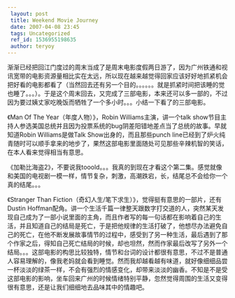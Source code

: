 ```yaml
---
 layout: post
 title: Weekend Movie Journey
 date: 2007-04-08 23:45
 tags: Uncategorized
 ref_id: 1536955198635
 author: teryoy
---
```

渐渐已经把回江门度过的周末当成了是周末电影度假两日游了，因为广州铁通和视讯宽带的电影资源量相比实在太远，所以现在越来越觉得回家应该好好地抓紧机会把好看的电影都看了（当然回去还有另一个目的。。。。。。就是抓紧时间把该睡的觉也睡了。。。）。于是这个周末回去，又完成了三部电影，本来还可以多一部的，不过因为要过姨丈家吃晚饭而牺牲了一个多小时。。。小结一下看了的三部电影。

《Man Of The Year（年度人物）》，Robin Williams主演，讲一个talk
show节目主持人参选美国总统并且因为投票系统的bug阴差阳错地差点当了总统的故事。早就知道Robin Williams是做Talk
Show出身的，而且那些punch line已经到了炉火纯青随时可以顺手拿来的地步了，果然这部电影里面随处可见那些辛辣机智的笑话，在本人看来觉得相当有意思。

《加勒比海盗2》，不要说我tooold。。。我真的到现在才看这个第二集。感觉就像和美国的电视剧一模一样，情节复杂，刺激，高潮跌宕，长，结尾总不会给你一个真的结尾。。。

《Stranger Than Fiction（奇幻人生/笔下求生）》，觉得挺有意思的一部片，还有Dustin
Hoffman配角。讲一个生活千篇一律整天跟数字打交道的人，突然某天发现自己成为了一部小说里面的主角，而且作者写的每一句话都在影响着自己的生活，并且知道自己的结局是死亡，于是把他规律的生活打破了，他想尽办法避免自己的死亡，在他不断发展故事情节的过程中，感受到了另一种生活，最后遇到了那个作家之后，得知自己死亡结局的时候，却也坦然，然而作家最后改写了另外一个结局。。。这部电影的构思比较独特，情节和台词的设计都很有意思，不过不是普通人容易理解的，像我老妈就会看到睡觉。然而我却越看越有味道，就好像细细品尝一杯淡淡的绿茶一样，不会有强烈的情感变化，却带来淡淡的幽香。不知是不是受这部电影的影响，坐车回来广州的时候情绪特别平静，忽然觉得周围的生活又变得很有意思，还是让我们细细地去品味其中的情趣吧。

